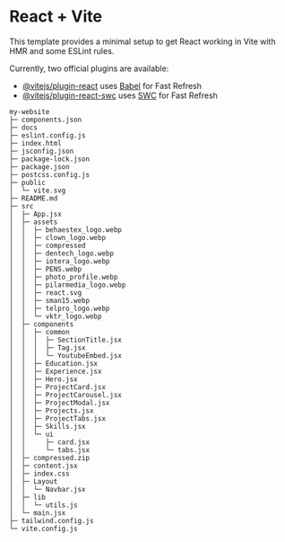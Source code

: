 # React + Vite

This template provides a minimal setup to get React working in Vite with HMR and some ESLint rules.

Currently, two official plugins are available:

- [@vitejs/plugin-react](https://github.com/vitejs/vite-plugin-react/blob/main/packages/plugin-react/README.md) uses [Babel](https://babeljs.io/) for Fast Refresh
- [@vitejs/plugin-react-swc](https://github.com/vitejs/vite-plugin-react-swc) uses [SWC](https://swc.rs/) for Fast Refresh

```
my-website
├─ components.json
├─ docs
├─ eslint.config.js
├─ index.html
├─ jsconfig.json
├─ package-lock.json
├─ package.json
├─ postcss.config.js
├─ public
│  └─ vite.svg
├─ README.md
├─ src
│  ├─ App.jsx
│  ├─ assets
│  │  ├─ behaestex_logo.webp
│  │  ├─ clown_logo.webp
│  │  ├─ compressed
│  │  ├─ dentech_logo.webp
│  │  ├─ iotera_logo.webp
│  │  ├─ PENS.webp
│  │  ├─ photo_profile.webp
│  │  ├─ pilarmedia_logo.webp
│  │  ├─ react.svg
│  │  ├─ sman15.webp
│  │  ├─ telpro_logo.webp
│  │  └─ vktr_logo.webp
│  ├─ components
│  │  ├─ common
│  │  │  ├─ SectionTitle.jsx
│  │  │  ├─ Tag.jsx
│  │  │  └─ YoutubeEmbed.jsx
│  │  ├─ Education.jsx
│  │  ├─ Experience.jsx
│  │  ├─ Hero.jsx
│  │  ├─ ProjectCard.jsx
│  │  ├─ ProjectCarousel.jsx
│  │  ├─ ProjectModal.jsx
│  │  ├─ Projects.jsx
│  │  ├─ ProjectTabs.jsx
│  │  ├─ Skills.jsx
│  │  └─ ui
│  │     ├─ card.jsx
│  │     └─ tabs.jsx
│  ├─ compressed.zip
│  ├─ content.jsx
│  ├─ index.css
│  ├─ Layout
│  │  └─ Navbar.jsx
│  ├─ lib
│  │  └─ utils.js
│  └─ main.jsx
├─ tailwind.config.js
└─ vite.config.js

```